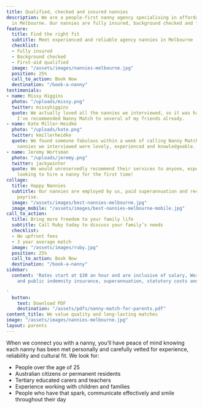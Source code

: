 ```yaml
---
title: Qualified, checked and insured nannies
description: We are a people-first nanny agency specialising in affordable childcare
  in Melbourne. Our nannies are fully insured, background checked and first-aid qualified.
feature:
  title: Find the right fit
  subtitle: Meet experienced and reliable agency nannies in Melbourne
  checklist:
  - Fully insured
  - Background checked
  - First-aid qualified
  image: "/assets/images/nannies-melbourne.jpg"
  position: 25%
  call_to_action: Book Now
  destination: "/book-a-nanny"
testimonials:
- name: Missy Higgins
  photo: "/uploads/missy.png"
  twitter: missyhiggins
  quote: We actually loved all the nannies we interviewed, so it was hard to choose!
    I've recommended Nanny Match to several of my friends already.
- name: Kate Miller-Heidke
  photo: "/uploads/kate.png"
  twitter: kmillerheidke
  quote: We found someone fabulous within a week of calling Nanny Match. All of the
    nannies we interviewed were lovely, experienced and knowledgeable.
- name: Jeremy Wortsman
  photo: "/uploads/jeremy.png"
  twitter: jackywinter
  quote: We would unreservedly recommend their services to anyone, especially those
    looking to hire a nanny for the first time!
collage:
  title: Happy Nannies
  subtitle: Our nannies are employed by us, paid superannuation and receive a yearly
    payrise.
  image: "/assets/images/best-nannies-melbourne.jpg"
  image_mobile: "/assets/images/best-nannies-melbourne-mobile.jpg"
call_to_action:
  title: Bring more freedom to your family life
  subtitle: Call Ruby today to discuss your family’s needs
  checklist:
  - No upfront fees
  - 3 year average match
  image: "/assets/images/ruby.jpg"
  position: 25%
  call_to_action: Book Now
  destination: "/book-a-nanny"
sidebar:
  content: 'Rates start at $30 an hour and are inclusive of salary, WorkCover, private
    and public indemnity insurance, superannuation, statutory costs and agency fees.

'
  button:
    text: Download PDF
    destination: "/assets/pdfs/nanny-match-for-parents.pdf"
content_title: We value quality and long-lasting matches
image: "/assets/images/nannies-melbourne.jpg"
layout: parents
---
```


When we connect you with a nanny, you’ll have peace of mind knowing each nanny has been met personally and carefully vetted for experience, reliability and cultural fit. We look for:
- People over the age of 25
- Australian citizens or permanent residents
- Tertiary educated carers and teachers
- Experience working with children and families
- People who have that spark, communicate effectively and smile throughout their day
